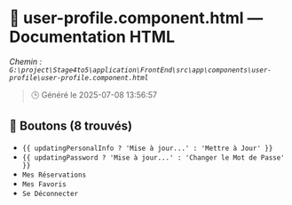 # 📄 user-profile.component.html — Documentation HTML
*Chemin : `G:\project\Stage4to5\application\FrontEnd\src\app\components\user-profile\user-profile.component.html`*

> 🕒 Généré le 2025-07-08 13:56:57

## 🔘 Boutons (8 trouvés)
- `{{ updatingPersonalInfo ? 'Mise à jour...' : 'Mettre à Jour' }}`
- `{{ updatingPassword ? 'Mise à jour...' : 'Changer le Mot de Passe' }}`
- `Mes Réservations`
- `Mes Favoris`
- `Se Déconnecter`

